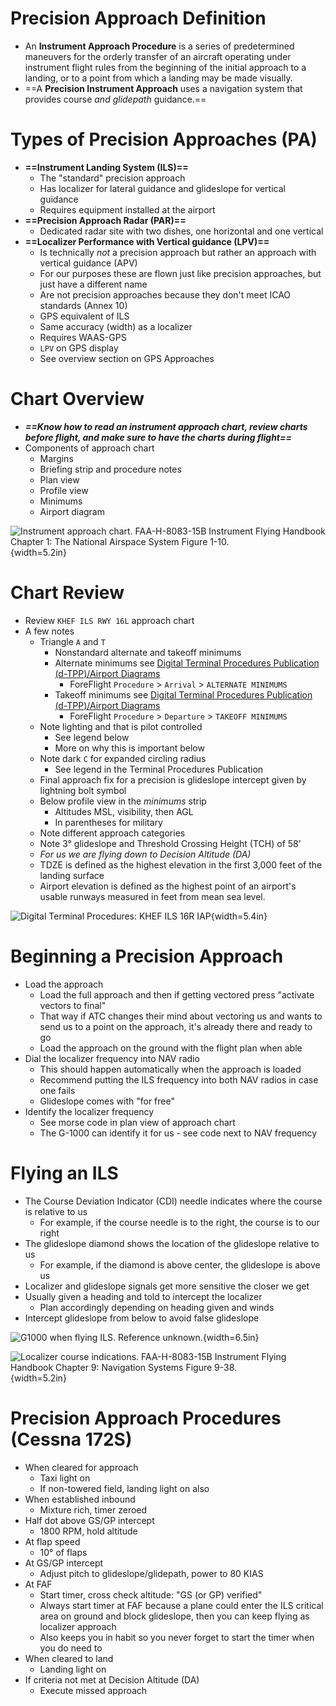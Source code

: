 # Precision Approach Definition

* An **Instrument Approach Procedure** is a series of predetermined maneuvers for the orderly transfer of an aircraft operating under instrument flight rules from the beginning of the initial approach to a landing, or to a point from which a landing may be made visually.
* ==A **Precision Instrument Approach** uses a navigation system that provides course *and glidepath* guidance.==

# Types of Precision Approaches (PA)

* **==Instrument Landing System (ILS)==**
  * The "standard" precision approach
  * Has localizer for lateral guidance and glideslope for vertical guidance
  * Requires equipment installed at the airport
* **==Precision Approach Radar (PAR)==**
  * Dedicated radar site with two dishes, one horizontal and one vertical
* **==Localizer Performance with Vertical guidance (LPV)==**
  * Is technically *not* a precision approach but rather an approach with vertical guidance (APV)
  * For our purposes these are flown just like precision approaches, but just have a different name
  * Are not precision approaches because they don't meet ICAO standards (Annex 10)
  * GPS equivalent of ILS
  * Same accuracy (width) as a localizer
  * Requires WAAS-GPS
  * `LPV` on GPS display
  * See overview section on GPS Approaches

# Chart Overview

* ***==Know how to read an instrument approach chart, review charts before flight, and make sure to have the charts during flight==***
* Components of approach chart
  * Margins
  * Briefing strip and procedure notes
  * Plan view
  * Profile view
  * Minimums
  * Airport diagram

![Instrument approach chart. [FAA-H-8083-15B Instrument Flying Handbook](https://www.faa.gov/sites/faa.gov/files/regulations_policies/handbooks_manuals/aviation/FAA-H-8083-15B.pdf) Chapter 1: The National Airspace System Figure 1-10.](./img/ifh/ifh-figure-1-10-approach-chart.jpg){width=5.2in}

# Chart Review

* Review `KHEF ILS RWY 16L` approach chart
* A few notes
  * Triangle `A` and `T`
    * Nonstandard alternate and takeoff minimums
    * Alternate minimums see [Digital Terminal Procedures Publication (d-TPP)/Airport Diagrams](https://www.faa.gov/air_traffic/flight_info/aeronav/digital_products/dtpp/)
      * ForeFlight `Procedure` > `Arrival` > `ALTERNATE MINIMUMS`
    * Takeoff minimums see [Digital Terminal Procedures Publication (d-TPP)/Airport Diagrams](https://www.faa.gov/air_traffic/flight_info/aeronav/digital_products/dtpp/)
      * ForeFlight `Procedure` > `Departure` > `TAKEOFF MINIMUMS`
  * Note lighting and that is pilot controlled
    * See legend below
    * More on why this is important below
  * Note dark `C` for expanded circling radius
    * See legend in the Terminal Procedures Publication
  * Final approach fix for a precision is glideslope intercept given by lightning bolt symbol
  * Below profile view in the *minimums* strip
    * Altitudes MSL, visibility, then AGL
    * In parentheses for military
  * Note different approach categories
  * Note 3&#176; glideslope and Threshold Crossing Height (TCH) of 58'
  * *For us we are flying down to Decision Altitude (DA)*
  * TDZE is defined as the highest elevation in the first 3,000 feet of the landing surface
  * Airport elevation is defined as the highest point of an airport's usable runways measured in feet from mean sea level.

![Digital Terminal Procedures: KHEF ILS 16R IAP](./img/tpp/digital-terminal-procedures-khef-ils-16r-iap.jpg){width=5.4in}

# Beginning a Precision Approach

* Load the approach
  * Load the full approach and then if getting vectored press "activate vectors to final"
  * That way if ATC changes their mind about vectoring us and wants to send us to a point on the approach, it's already there and ready to go
  * Load the approach on the ground with the flight plan when able
* Dial the localizer frequency into NAV radio
  * This should happen automatically when the approach is loaded
  * Recommend putting the ILS frequency into both NAV radios in case one fails
  * Glideslope comes with "for free"
* Identify the localizer frequency
  * See morse code in plan view of approach chart
  * The G-1000 can identify it for us - see code next to NAV frequency

# Flying an ILS

* The Course Deviation Indicator (CDI) needle indicates where the course is relative to us
  * For example, if the course needle is to the right, the course is to our right
* The glideslope diamond shows the location of the glideslope relative to us
  * For example, if the diamond is above center, the glideslope is above us
* Localizer and glideslope signals get more sensitive the closer we get
* Usually given a heading and told to intercept the localizer
  * Plan accordingly depending on heading given and winds
* Intercept glideslope from below to avoid false glideslope

![G1000 when flying ILS. Reference unknown.](./img/g1000-ils.jpg){width=6.5in}

![Localizer course indications. [FAA-H-8083-15B Instrument Flying Handbook](https://www.faa.gov/sites/faa.gov/files/regulations_policies/handbooks_manuals/aviation/FAA-H-8083-15B.pdf) Chapter 9: Navigation Systems Figure 9-38.](./img/ifh/ifh-figure-9-38-localizer.jpg){width=5.2in}

# Precision Approach Procedures (Cessna 172S)

* When cleared for approach
  * Taxi light on
  * If non-towered field, landing light on also
* When established inbound
  * Mixture rich, timer zeroed
* Half dot above GS/GP intercept
  * 1800 RPM, hold altitude
* At flap speed
  * 10&#176; of flaps
* At GS/GP intercept
  * Adjust pitch to glideslope/glidepath, power to 80 KIAS
* At FAF
  * Start timer, cross check altitude: "GS (or GP) verified"
  * Always start timer at FAF because a plane could enter the ILS critical area on ground and block glideslope, then you can keep flying as localizer approach
  * Also keeps you in habit so you never forget to start the timer when you do need to
* When cleared to land
  * Landing light on
* If criteria not met at Decision Altitude (DA)
  * Execute missed approach
